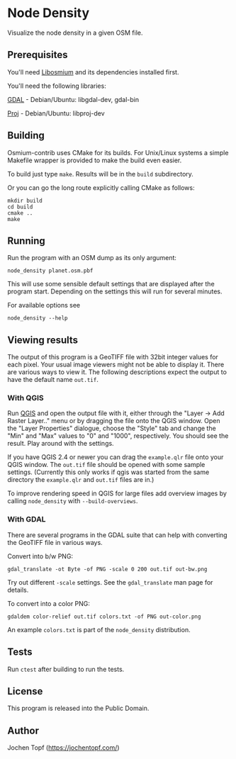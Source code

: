 
# Node Density

Visualize the node density in a given OSM file.


## Prerequisites

You'll need [Libosmium](http://osmcode.org/libosmium) and its dependencies
installed first.

You'll need the following libraries:

[GDAL](http://www.gdal.org/) - Debian/Ubuntu: libgdal-dev, gdal-bin

[Proj](http://trac.osgeo.org/proj/) - Debian/Ubuntu: libproj-dev


## Building

Osmium-contrib uses CMake for its builds. For Unix/Linux systems a simple
Makefile wrapper is provided to make the build even easier.

To build just type `make`. Results will be in the `build` subdirectory.

Or you can go the long route explicitly calling CMake as follows:

    mkdir build
    cd build
    cmake ..
    make


## Running

Run the program with an OSM dump as its only argument:

    node_density planet.osm.pbf

This will use some sensible default settings that are displayed after the
program start. Depending on the settings this will run for several minutes.

For available options see

    node_density --help


## Viewing results

The output of this program is a GeoTIFF file with 32bit integer values for each
pixel. Your usual image viewers might not be able to display it. There are
various ways to view it. The following descriptions expect the output to have
the default name `out.tif`.

### With QGIS

Run [QGIS](http://qgis.org/) and open the output file with it, either through
the "Layer -> Add Raster Layer.." menu or by dragging the file onto the QGIS
window. Open the "Layer Properties" dialogue, choose the "Style" tab and change
the "Min" and "Max" values to "0" and "1000", respectively. You should see the
result. Play around with the settings.

If you have QGIS 2.4 or newer you can drag the `example.qlr` file onto your
QGIS window. The `out.tif` file should be opened with some sample settings.
(Currently this only works if qgis was started from the same directory the
`example.qlr` and `out.tif` files are in.)

To improve rendering speed in QGIS for large files add overview images by
calling `node_density` with `--build-overviews`.


### With GDAL

There are several programs in the GDAL suite that can help with converting
the GeoTIFF file in various ways.

Convert into b/w PNG:

```
gdal_translate -ot Byte -of PNG -scale 0 200 out.tif out-bw.png
```

Try out different `-scale` settings. See the `gdal_translate` man page for
details.

To convert into a color PNG:

```
gdaldem color-relief out.tif colors.txt -of PNG out-color.png
```

An example `colors.txt` is part of the `node_density` distribution.


## Tests

Run `ctest` after building to run the tests.


## License

This program is released into the Public Domain.


## Author

Jochen Topf (https://jochentopf.com/)

